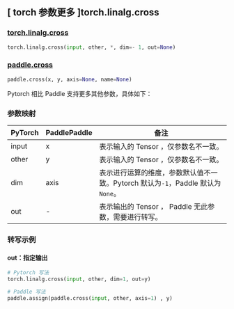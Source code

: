 ## [ torch 参数更多 ]torch.linalg.cross

### [torch.linalg.cross](https://pytorch.org/docs/stable/generated/torch.linalg.cross.html?highlight=torch+linalg+cross#torch.linalg.cross)

```python
torch.linalg.cross(input, other, *, dim=- 1, out=None)
```

### [paddle.cross](https://www.paddlepaddle.org.cn/documentation/docs/zh/api/paddle/cross_cn.html)

```python
paddle.cross(x, y, axis=None, name=None)
```

Pytorch 相比 Paddle 支持更多其他参数，具体如下：

### 参数映射

| PyTorch                             | PaddlePaddle | 备注                                                                    |
| ----------------------------------- | ------------ | ----------------------------------------------------------------------- |
| input         | x      | 表示输入的 Tensor ，仅参数名不一致。                         |
| other         | y      | 表示输入的 Tensor ，仅参数名不一致。                         |
| dim       | axis        | 表示进行运算的维度，参数默认值不一致。Pytorch 默认为`-1`，Paddle 默认为 `None`。                           |
| out           | -      | 表示输出的 Tensor ， Paddle 无此参数，需要进行转写。         |

###  转写示例
#### out：指定输出
```python
# Pytorch 写法
torch.linalg.cross(input, other, dim=1, out=y)

# Paddle 写法
paddle.assign(paddle.cross(input, other, axis=1) , y)
```
